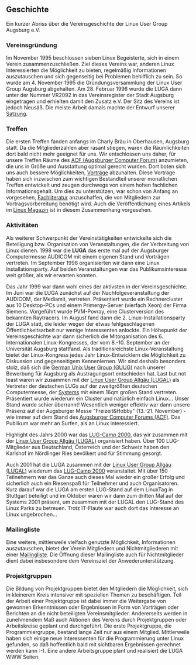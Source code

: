 ## Geschichte
Ein kurzer Abriss über die Vereinsgeschichte der Linux User Group Augsburg e.V.

### Vereinsgründung
Im November 1995 beschlossen sieben Linux Begeisterte, sich in einem Verein zusammenzuschließen. Ziel dieses Vereins war, anderen Linux Interessierten die Möglichkeit zu bieten, regelmäßig Informationen auszutauschen und sich gegenseitig bei Problemen behilflich zu sein. So wurde am 4. November 1995 die Gründungsversammlung der Linux User Group Augsburg abgehalten. Am 28. Februar 1996 wurde die LUGA dann unter der Nummer VR2092 in das Vereinsregister der Stadt Augsburg eingetragen und erhielten damit den Zusatz e.V. Der Sitz des Vereins ist jedoch Neusäß. Die meiste Arbeit damals machte der Entwurf unserer [Satzung](/Wir_ueber_uns/Satzung/).

### Treffen
Die ersten Treffen fanden anfangs im Charly Bräu in Oberhausen, Augsburg statt. Da die Mitgliederzahlen aber rasant stiegen, waren die Räumlichkeiten dort bald nicht mehr geeignet für uns. Wir entschlossen uns daher, für unsere Treffen Räume des [ACF (Augsburger Computer Forum)](https://www.augusta.de/) anzumieten, die uns in Größe und Ausstattung optimal gerecht wurden. Dort boten sich uns auch bessere Möglichkeiten, [Vorträge](/Angebote/Vortraege/) abzuhalten. Diese Vorträge haben sich inzwischen zum wichtigen Bestandteil unserer monatlichen Treffen entwickelt und zeugen durchwegs von einem hohen fachlichen Informationsgehalt. Um dies zu unterstützen, war schon von Anfang an vorgesehen, [Fachliteratur](/Angebote/Bibliothek/) anzuschaffen, die von Mitgliedern zur Vortragsvorbereitung benötigt wird. Auch die Veröffentlichung eines Artikels im [Linux Magazin](https://www.linux-magazin.de/) ist in diesem Zusammenhang vorgesehen.

### Aktivitäten
Als weiterer Schwerpunkt der Vereinstätigkeiten entwickelte sich die Beteiligung bzw. Organisation von Veranstaltungen, die der Verbreitung von Linux dienen. 1998 war die __LUGA__ das erste mal auf der Augsburger Computermesse AUDICOM mit einem eigenen Stand und Vorträgen vertreten. Im September 1998 organisierten wir dann eine Linux Installationsparty. Auf beiden Veranstaltungen war das Publikumsinteresse weit größer, als wir erwarten konnten.

Das Jahr 1999 war dann wohl eines der aktivsten in der Vereinsgeschichte. Im Juni war die LUGA zunächst auf der Nachfolgeveranstaltung der AUDICOM, der Mediamit, vertreten. Präsentiert wurde ein Rechnercluster aus 10 Desktop-PCs und einem Primergy-Server (vierfach Xeon) der Firma Siemens. Vorgeführt wurde PVM-Povray, eine Clusterversion des bekannten Raytracers. Im August fand dann die 2. Linux-Installationsparty der LUGA statt, die leider wegen der etwas fehlgeschlagenen Öffentlichkeitsarbeit nur wenige Interessenten anlockte. Ein Höhepunkt der Vereinsgeschichte war dann sicherlich die Mitorganisation des 6. Internationalen Linux-Kongresses, der vom 8.-10. September an der Universität Augsburg stattfand. Als traditionsreichste Linux-Veranstaltung bietet der Linux-Kongress jedes Jahr Linux-Entwicklern die Möglichkeit zu Diskussion und gegenseitigem Kennenlernen. Wir sind deshalb besonders stolz, daß sich die [German Unix User Group (GUUG)](https://www.guug.de/) nach unserer Bewerbung für Augsburg als Austragungsort entschieden hat. Last but not least waren wir zusammen mit der [Linux User Group Allgäu (LUGAL)](http://www.lugal.de/) als Vertreter der deutschen LUGs auf der zweitgrößten deutschen Computermesse, der [Systems](http://www.systems.de/) mit einem 16qm großen Stand vertreten. Präsentiert wurde wiederum ein Cluster und natürlich einfach Linux... Unser Stand wurde schier überrannt! Wesentlich weniger effektiv war dann unsere Präsenz auf der Augsburger Messe "Freizeit&Hobby" (13.-21. November) - wie immer auf dem Stand des [Augsburger Computer Forums (ACF)](https://www.augusta.de/). Das Publikum war mehr an Surfen, als an Linux interessiert.

Highlight des Jahrs 2000 war das [LUG-Camp 2000](http://www.lug-camp.de/), das wir zusammen mit der [Linux User Group Allgäu (LUGAL)](http://www.lugal.de/) organisiert haben. Über 100 LUG-Mitglieder aus Deutschland, Österreich und der Schweiz haben den Karlshof im Nördlinger Ries bevölkert und für Stimmung gesorgt.

Auch 2001 hat die LUGA zusammen mit der [Linux User Group Allgäu (LUGAL)](http://www.lugal.de/) wiederum das [LUG-Camp 2000](http://www.lug-camp.de/) veranstaltet. Mit über 150 Teilnehmern war das Ganze auch dieses Mal wieder ein großer Erfolg und sicherlich auch ein Riesenspaß für Teilnehmer und auch Organisatoren. Kurz darauf war die LUGA am ersten LUG-Stand auf dem LinuxTag in Stuttgart beteiligt und im Oktober waren wir dann zum dritten Mal auf der Systems 2001 präsent, um zusammen mit der LUGAL den LUG-Stand des Linux Parks zu betreuen. Trotz IT-Flaute war auch dort das Interesse an Linux ungebrochen...

### Mailingliste
Eine weitere, mittlerweile vielfach genutzte Möglichkeit, Informationen auszutauschen, bietet der Verein Mitgliedern und Nichtmitgliederen mit einer [Mailingliste](/Angebote/Mailinglisten/). Die Öffnung dieser Mailingliste auch für Nichtmitglieder dient dabei insbesondere dem Vereinsziel der Anwederunterstützung.

### Projektgruppen
Die Bildung von Projektgruppen bietet den Mitgliedern die Möglichkeit, sich in kleinerem Kreis intensiver mit speziellen Themen zu beschäftigen. Teil der Arbeit einer Projektgruppe ist dabei immer die Weitergabe von gewonnen Erkenntnissen oder Ergebnissen in Form von Vorträgen oder Berichten an die nicht beteiligten Vereinsmitglieder. Andererseits werden in zunehmendem Maß auch Aktionen des Vereins durch Projektgruppen oder Arbeitskreise geplant und durchgeführt. Die erste Projektgruppe, die Programmiergruppe, bestand lange Zeit nur aus einem Mitglied. Mittlerweile haben sich einige neue Interessenten für die Programmierung unter Linux gefunden, so daß hoffentlich bald mit sichtbaren Ergebnissen gerechnet werden kann :-). Eine andere Arbeitsgruppe plant und realisiert die LUGA WWW Seiten. 

